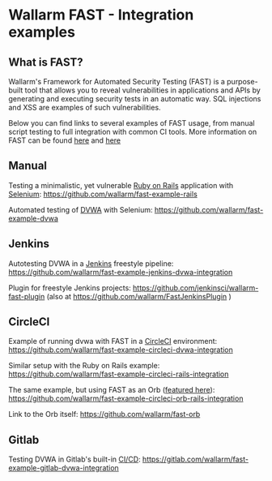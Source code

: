 # Wallarm FAST - Integration examples

## What is FAST?

Wallarm's Framework for Automated Security Testing (FAST) is a purpose-built tool that allows you to reveal vulnerabilities in applications and APIs by generating and executing security tests in an automatic way. SQL injections and XSS are examples of such vulnerabilities.

Below you can find links to several examples of FAST usage, from manual script testing to full integration with common CI tools.
More information on FAST can be found [here](https://wallarm.com/products/fast) and [here](https://docs.fast.wallarm.com/en/)

## Manual 

Testing a minimalistic, yet vulnerable [Ruby on Rails](https://rubyonrails.org/) application with [Selenium](https://selenium.dev/):
https://github.com/wallarm/fast-example-rails

Automated testing of [DVWA](http://www.dvwa.co.uk/) with Selenium:
https://github.com/wallarm/fast-example-dvwa

## Jenkins

Autotesting DVWA in a [Jenkins](https://jenkins.io/) freestyle pipeline:
https://github.com/wallarm/fast-example-jenkins-dvwa-integration

Plugin for freestyle Jenkins projects:
https://github.com/jenkinsci/wallarm-fast-plugin (also at https://github.com/wallarm/FastJenkinsPlugin )

## CircleCI

Example of running dvwa with FAST in a [CircleCI](https://circleci.com/) environment:
https://github.com/wallarm/fast-example-circleci-dvwa-integration

Similar setup with the Ruby on Rails example:
https://github.com/wallarm/fast-example-circleci-rails-integration

The same example, but using FAST as an Orb ([featured here](https://circleci.com/orbs/)):
https://github.com/wallarm/fast-example-circleci-orb-rails-integration

Link to the Orb itself:
https://github.com/wallarm/fast-orb

## Gitlab

Testing DVWA in Gitlab's built-in [CI/CD](https://docs.gitlab.com/ee/ci/):
https://gitlab.com/wallarm/fast-example-gitlab-dvwa-integration
